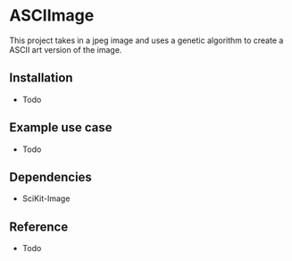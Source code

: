 # ASCIImage

This project takes in a jpeg image and uses a genetic algorithm to create a ASCII art version of the image. 

## Installation

- Todo

## Example use case

- Todo

## Dependencies

- SciKit-Image

## Reference

- Todo
